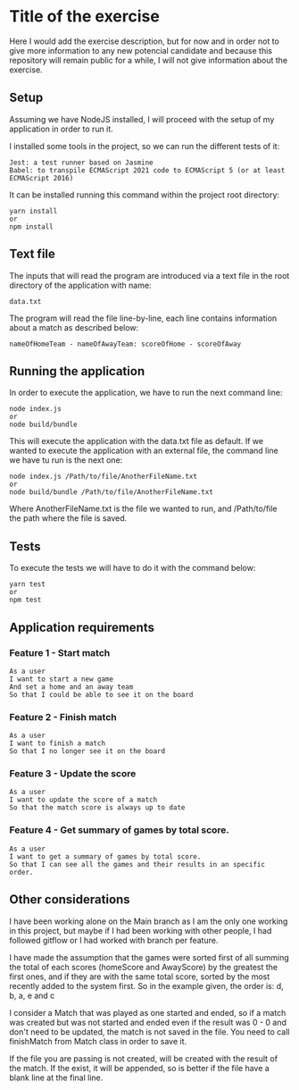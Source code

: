 # Title of the exercise

Here I would add the exercise description, but for now and in order not to give more information to any new potencial candidate and because this repository will remain public for a while, I will not give information about the exercise.


## Setup

Assuming we have NodeJS installed, I will proceed with the setup of my application in order to run it.

I installed some tools in the project, so we can run the different tests of it:

    Jest: a test runner based on Jasmine
    Babel: to transpile ECMAScript 2021 code to ECMAScript 5 (or at least ECMAScript 2016)

It can be installed running this command within the project root directory:

    yarn install 
    or 
    npm install


## Text file

The inputs that will read the program are introduced via a text file in the root directory of the application with name:

    data.txt

The program will read the file line-by-line, each line contains information about a match as described below:

    nameOfHomeTeam - nameOfAwayTeam: scoreOfHome - scoreOfAway


## Running the application

In order to execute the application, we have to run the next command line:

    node index.js
    or 
    node build/bundle

This will execute the application with the data.txt file as default. If we wanted to execute the application with an external file, the command line we have tu run is the next one:

    node index.js /Path/to/file/AnotherFileName.txt
    or
    node build/bundle /Path/to/file/AnotherFileName.txt

Where AnotherFileName.txt is the file we wanted to run, and /Path/to/file the path where the file is saved.


## Tests

To execute the tests we will have to do it with the command below:

    yarn test
    or
    npm test


## Application requirements

### Feature 1 - Start match

```
As a user
I want to start a new game
And set a home and an away team
So that I could be able to see it on the board
```

### Feature 2 - Finish match

```
As a user
I want to finish a match
So that I no longer see it on the board
```

### Feature 3 - Update the score

```
As a user
I want to update the score of a match
So that the match score is always up to date
```

### Feature 4 - Get summary of games by total score.

```
As a user
I want to get a summary of games by total score.
So that I can see all the games and their results in an specific order.
```


## Other considerations

I have been working alone on the Main branch as I am the only one working in this project, but maybe if I had been working with other people, I had followed gitflow or I had worked with branch per feature.

I have made the assumption that the games were sorted first of all summing the total of each scores (homeScore and AwayScore) by the greatest the first ones, and if they are with the same total score, sorted by the most recently added to the system first. So in the example given, the order is: d, b, a, e and c

I consider a Match that was played as one started and ended, so if a match was created but was not started and ended even if the result was 0 - 0 and don't need to be updated, the match is not saved in the file. You need to call finishMatch from Match class in order to save it.

If the file you are passing is not created, will be created with the result of the match. If the exist, it will be appended, so is better if the file have a blank line at the final line.